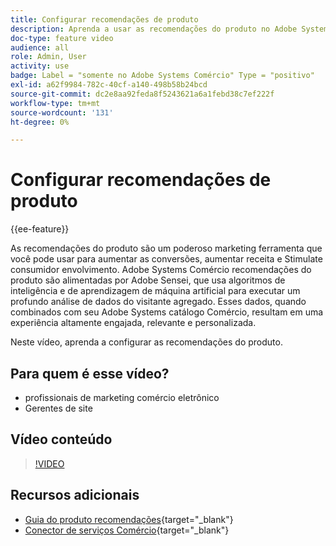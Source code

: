 ```yaml
---
title: Configurar recomendações de produto
description: Aprenda a usar as recomendações do produto no Adobe Systems Comércio armazenamento.
doc-type: feature video
audience: all
role: Admin, User
activity: use
badge: Label = "somente no Adobe Systems Comércio" Type = "positivo"
exl-id: a62f9984-782c-40cf-a140-498b58b24bcd
source-git-commit: dc2e8aa92feda8f5243621a6a1febd38c7ef222f
workflow-type: tm+mt
source-wordcount: '131'
ht-degree: 0%

---
```


# Configurar recomendações de produto

{{ee-feature}}

As recomendações do produto são um poderoso marketing ferramenta que você pode usar para aumentar as conversões, aumentar receita e Stimulate consumidor envolvimento. Adobe Systems Comércio recomendações do produto são alimentadas por Adobe Sensei, que usa algoritmos de inteligência e de aprendizagem de máquina artificial para executar um profundo análise de dados do visitante agregado. Esses dados, quando combinados com seu Adobe Systems catálogo Comércio, resultam em uma experiência altamente engajada, relevante e personalizada.

Neste vídeo, aprenda a configurar as recomendações do produto.

## Para quem é esse vídeo?

- profissionais de marketing comércio eletrônico
- Gerentes de site

## Vídeo conteúdo

>[!VIDEO](https://video.tv.adobe.com/v/343991?quality=12&learn=on)

## Recursos adicionais

- [Guia do produto recomendações](https://experienceleague.adobe.com/docs/commerce-merchant-services/product-recommendations/overview.html){target="_blank"}
- [Conector de serviços Comércio](https://experienceleague.adobe.com/docs/commerce-merchant-services/user-guides/integration-services/saas.html){target="_blank"}
